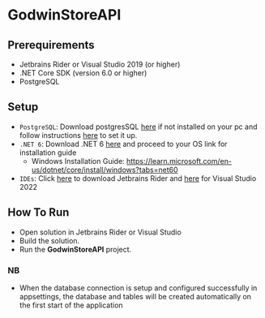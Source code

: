 # GodwinStoreAPI

## Prerequirements
* Jetbrains Rider or Visual Studio 2019 (or higher)
* .NET Core SDK (version 6.0 or higher)
* PostgreSQL

## Setup
* `PostgreSQL`: Download postgresSQL [here](https://www.postgresql.org/download/) if not
  installed on your pc and follow instructions [here](https://www.postgresql.org/docs/current/tutorial-install.html)
  to set it up.
* `.NET 6`: Download .NET 6 [here](https://dotnet.microsoft.com/en-us/download/dotnet/6.0) and proceed to your OS link for installation guide
    * Windows Installation Guide: https://learn.microsoft.com/en-us/dotnet/core/install/windows?tabs=net60
* `IDEs`: Click [here](https://www.jetbrains.com/rider/download/) to download Jetbrains Rider and
  [here](https://visualstudio.microsoft.com/downloads/) for Visual Studio 2022

## How To Run
* Open solution in Jetbrains Rider or Visual Studio
* Build the solution.
* Run the <b>GodwinStoreAPI</b> project.

### NB
* When the database connection is setup and configured successfully in appsettings, the database and tables will be
  created automatically on the first start of the application

